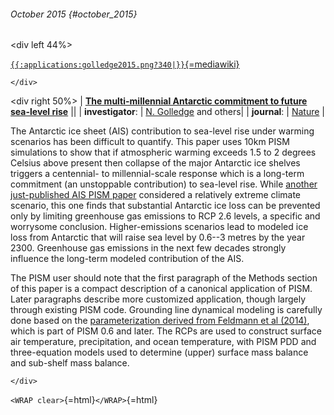 ###### October 2015 {#october_2015}

\<div left 44%\>

[`{{:applications:golledge2015.png?340|}}`{=mediawiki}](http://www.nature.com/nature/journal/v526/n7573/full/nature15706.html)

```{=html}
</div>
```
\<div right 50%\> \| **[The multi-millennial Antarctic commitment to
future sea-level
rise](http://www.nature.com/nature/journal/v526/n7573/full/nature15706.html)**
\|\| \| **investigator**: \| [N.
Golledge](http://www.victoria.ac.nz/antarctic/about/staff/nick-golledge)
and others\| \| **journal**: \|
[Nature](http://www.nature.com/nature) \|

The Antarctic ice sheet (AIS) contribution to sea-level rise under
warming scenarios has been difficult to quantify. This paper uses 10km
PISM simulations to show that if atmospheric warming exceeds 1.5 to 2
degrees Celsius above present then collapse of the major Antarctic ice
shelves triggers a centennial- to millennial-scale response which is a
long-term commitment (an unstoppable contribution) to sea-level rise.
While [another just-published AIS PISM
paper](http://dx.doi.org/10.1126/sciadv.1500589) considered a
relatively extreme climate scenario, this one finds that substantial
Antarctic ice loss can be prevented only by limiting greenhouse gas
emissions to RCP 2.6 levels, a specific and worrysome conclusion.
Higher-emissions scenarios lead to modeled ice loss from Antarctic that
will raise sea level by 0.6--3 metres by the year 2300. Greenhouse gas
emissions in the next few decades strongly influence the long-term
modeled contribution of the AIS.

The PISM user should note that the first paragraph of the Methods
section of this paper is a compact description of a canonical
application of PISM. Later paragraphs describe more customized
application, though largely through existing PISM code. Grounding line
dynamical modeling is carefully done based on the [parameterization
derived from Feldmann et al
(2014)](http://dx.doi.org/10.3189/2014JoG13J093), which is
part of PISM 0.6 and later. The RCPs are used to construct surface air
temperature, precipitation, and ocean temperature, with PISM PDD and
three-equation models used to determine (upper) surface mass balance and
sub-shelf mass balance.

```{=html}
</div>
```
`<WRAP clear>`{=html}`</WRAP>`{=html}

